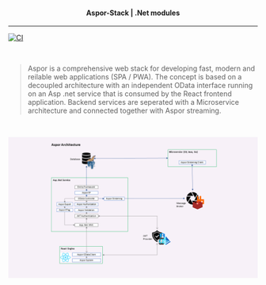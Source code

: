 
<h4 align="center">    

Aspor-Stack | .Net modules

</h4>

---
[![CI](https://github.com/Aspor-Stack/aspor/actions/workflows/publish.yml/badge.svg)](https://github.com/Aspor-Stack/aspor/actions/workflows/publish.yml)

<br />

> Aspor is a comprehensive web stack for developing fast, modern and reilable web applications (SPA / PWA). The concept is based on a decoupled architecture with an 
> independent OData interface running on an Asp .net service that is consumed by the React frontend application. 
> Backend services are seperated with a Microservice architecture and connected together with Aspor streaming.

<br />

![Aspor Architecture](https://raw.githubusercontent.com/Aspor-Stack/aspor-docs/master/static/images/aspor-architecturepng.png)
